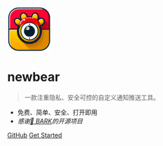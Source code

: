 <img src="_media/logo.png" alt="logo"  height="100">

# newbear <small></small>


> 一款注重隐私、安全可控的自定义通知推送工具。

- 免费、简单、安全、打开即用
- *感谢[🔗 BARK](https://github.com/Finb/Bark)的开源项目*

[GitHub](https://github.com/uuneo/newbear)
[Get Started](#newbear)

